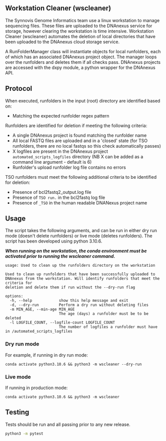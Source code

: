 ## Workstation Cleaner (wscleaner)

The Synnovis Genome Informatics team use a linux workstation to manage sequencing files. These files are uploaded to the DNAnexus service for storage, however clearing the workstation is time intensive. Workstation Cleaner (wscleaner) automates the deletion of local directories that have been uploaded to the DNAnexus cloud storage service.

A RunFolderManager class will instantiate objects for local runfolders, each of which has an associated DNAnexus project object. The manager loops over the runfolders and deletes them if all checks pass. DNAnexus projects are accessed with the dxpy module, a python wrapper for the DNAnexus API.

## Protocol

When executed, runfolders in the input (root) directory are identified based on:
* Matching the expected runfolder regex pattern

Runfolders are identified for deletion if meeting the following criteria:
* A single DNAnexus project is found matching the runfolder name
* All local FASTQ files are uploaded and in a 'closed' state (for TSO runfolders, there are no local fastqs so this check automatically passes)
* X logfiles are present in the DNAnexus project `automated_scripts_logfiles` directory (NB X can be added as a command line argument - default is 6)
* Runfolder's upload runfolder log file contains no errors

TSO runfolders must meet the following additional criteria to be identified for deletion:
* Presence of bcl2fastq2_output.log file
* Presence of `TSO run.` in the bcl2fastq log file
* Presence of `_TSO` in the human readable DNANexus project name

## Usage

The script takes the following arguments, and can be run in either dry run mode (doesn't delete runfolders) or live mode (deletes runfolders). The script has been developed using python 3.10.6.

_**When running on the workstation, the conda environment must be activated prior to running the wscleaner command.**_

```
usage: Used to clean up the runfolders directory on the workstation

Used to clean up runfolders that have been successfully uploaded to DNAnexus from the workstation. Will identify runfolders that meet the criteria for
deletion and delete them if run without the --dry-run flag

options:
  -h, --help            show this help message and exit
  -d, --dry-run         Perform a dry run without deleting files
  -m MIN_AGE, --min-age MIN_AGE
                        The age (days) a runfolder must be to be deleted
  -l LOGFILE_COUNT, --logfile-count LOGFILE_COUNT
                        The number of logfiles a runfolder must have in /automated_scripts_logfiles
```


### Dry run mode

For example, if running in dry run mode:

```
conda activate python3.10.6 && python3 -m wscleaner --dry-run
```

### Live mode

If running in production mode:

```
conda activate python3.10.6 && python3 -m wscleaner
```

## Testing

Tests should be run and all passing prior to any new release.

```bash
python3 -m pytest
```
